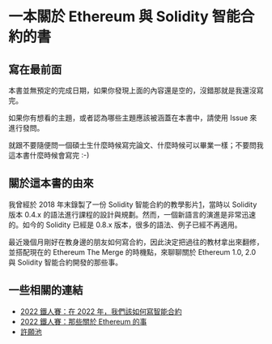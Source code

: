 # 一本關於 Ethereum 與 Solidity 智能合約的書

## 寫在最前面

本書並無預定的完成日期，如果你發現上面的內容還是空的，沒錯那就是我還沒寫完。

如果你有想看的主題，或者認為哪些主題應該被涵蓋在本書中，請使用 Issue 來進行發問。

就跟不要隨便問一個碩士生什麼時候寫完論文、什麼時候可以畢業一樣；不要問我這本書什麼時候會寫完 :-)

## 關於這本書的由來

我曾經於 2018 年末錄製了一份 Solidity 智能合約的教學影片[1]，當時以 Solidity 版本 0.4.x 的語法進行課程的設計與規劃。然而，一個新語言的演進是非常迅速的。如今的 Solidity 已經是 0.8.x 版本，很多的語法、例子已經不再適用。

最近幾個月剛好在教身邊的朋友如何寫合約，因此決定把過往的教材拿出來翻修，並搭配現在的 Ethereum The Merge 的時機點，來聊聊關於 Ethereum 1.0, 2.0 與 Solidity 智能合約開發的那些事。

## 一些相關的連結

* [2022 鐵人賽：在 2022 年，我們該如何寫智能合約](https://ithelp.ithome.com.tw/users/20083367/ironman/5019)
* [2022 鐵人賽：那些關於 Ethereum 的事](https://ithelp.ithome.com.tw/users/20083367/ironman/5136)
* [許願池](https://github.com/hydai/solidity-book/issues)

[1]: https://youtube.com/playlist?list=PLHmOMPRfmOxSJcrlwyandWYiuP9ZAMYoF
